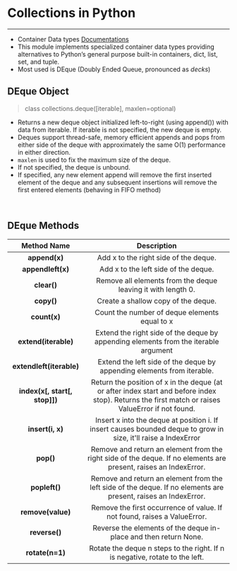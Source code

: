 # Collections in Python

---

- Container Data types [Documentations](https://docs.python.org/3/library/collections.html)
- This module implements specialized container data types providing alternatives to Python’s general purpose built-in containers, dict, list, set, and tuple.
- Most used is DEque (Doubly Ended Queue, pronounced as _decks_)

## DEque Object 

> class collections.deque([iterable], maxlen=optional)

- Returns a new deque object initialized left-to-right (using append()) with data from iterable. If iterable is not specified, the new deque is empty.
-  Deques support thread-safe, memory efficient appends and pops from either side of the deque with approximately the same O(1) performance in either direction.
-  `maxlen` is used to fix the maximum size of the deque.
-  If not specified, the deque is unbound.
-  If specified, any new element append will remove the first inserted element of the deque and any subsequent insertions will remove the first entered elements (behaving in FIFO method)

<br>

## DEque Methods

|        **Method Name**        	|                                                                  **Description**                                                                  	|
|:-----------------------------:	|:-------------------------------------------------------------------------------------------------------------------------------------------------:	|
|         **append(x)**         	| Add x to the right side of the deque.                                                                                                             	|
|       **appendleft(x)**       	| Add x to the left side of the deque.                                                                                                              	|
|          **clear()**          	| Remove all elements from the deque leaving it with length 0.                                                                                      	|
|           **copy()**          	| Create a shallow copy of the deque.                                                                                                               	|
|          **count(x)**         	| Count the number of deque elements equal to x                                                                                                     	|
|      **extend(iterable)**     	| Extend the right side of the deque by appending elements from the iterable argument                                                               	|
|    **extendleft(iterable)**   	| Extend the left side of the deque by appending elements from iterable.                                                                            	|
| **index(x[, start[, stop]])** 	| Return the position of x in the deque (at or after index start and before index stop). Returns the first match or raises ValueError if not found. 	|
|        **insert(i, x)**       	| Insert x into the deque at position i. If insert causes bounded deque to grow in size, it'll raise a IndexError                                   	|
|           **pop()**           	| Remove and return an element from the right side of the deque. If no elements are present, raises an IndexError.                                  	|
|         **popleft()**         	| Remove and return an element from the left side of the deque. If no elements are present, raises an IndexError.                                   	|
|       **remove(value)**       	| Remove the first occurrence of value. If not found, raises a ValueError.                                                                          	|
|         **reverse()**         	| Reverse the elements of the deque in-place and then return None.                                                                                  	|
|        **rotate(n=1)**        	| Rotate the deque n steps to the right. If n is negative, rotate to the left.                                                                      	|

<br>

## 